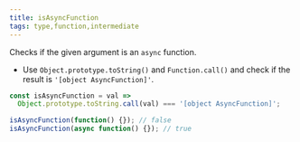 ```yaml
---
title: isAsyncFunction
tags: type,function,intermediate
---
```


Checks if the given argument is an `async` function.

- Use `Object.prototype.toString()` and `Function.call()` and check if the result is `'[object AsyncFunction]'`.

```js
const isAsyncFunction = val =>
  Object.prototype.toString.call(val) === '[object AsyncFunction]';
```

```js
isAsyncFunction(function() {}); // false
isAsyncFunction(async function() {}); // true
```
